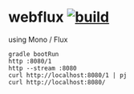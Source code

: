 webflux [![build](https://travis-ci.org/daggerok/reactive-spring.svg?branch=webflux)](https://travis-ci.org/daggerok/reactive-spring)
=======

using Mono / Flux 

```fish
gradle bootRun
http :8080/1
http --stream :8080
curl http://localhost:8080/1 | pj
curl http://localhost:8080/
```
